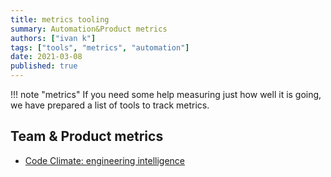 ```yaml
---
title: metrics tooling
summary: Automation&Product metrics
authors: ["ivan k"]
tags: ["tools", "metrics", "automation"]
date: 2021-03-08
published: true
---
```


!!! note "metrics"
    If you need some help measuring just how well it is going, we have prepared a list of tools to track metrics.

## Team & Product metrics

- [Code Climate: engineering intelligence][codeclimate]

<!-- resources -->
[codeclimate]: https://codeclimate.com/velocity

